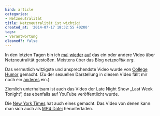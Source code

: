 ```yaml
---
kind: article
categories:
- Netzneutralität
title: Netzneutralität ist wichtig!
created_at: '2014-07-17 18:32:55 +0200'
tags:
- Verantwortung
cleaned?: false
---
```


In den letzten Tagen bin ich
[mal](http://plasisent.org/netzpolitik-org-sammelt-videos-zum-thema-netzneutralitaet/ "Netzpolitik.org sammelt Videos zum Thema Netzneutralität")
[wieder](http://plasisent.org/defend-net-neutrality/ "Defend Net Neutrality")
[auf](http://plasisent.org/netzneutralitaet-ist-wichtig/ "Netzneutralität ist wichtig!")
das ein oder andere Video über Netzneutralität gestoßen. Meistens über
das Blog *netzpolitik.org*.

Das vermutlich witzigste und ansprechendste Video wurde von [College
Humor](https://netzpolitik.org/2014/college-humor-erklaert-why-net-neutrality-matters-and-what-you-can-do-to-help/)
gemacht. (Zu der sexuellen Darstellung in diesem Video fällt mir noch
ein [anderes](https://www.youtube.com/watch?v=roEl3pC929E) ein.)

Ziemlich unterhaltsam ist auch das Video der Late Night Show „Last Week
Tonight“, das ebenfalls auf YouTube veröffentlicht wurde.

Die [New York
Times](https://netzpolitik.org/2014/new-york-times-erklaert-netzneutralitaet-a-threat-to-internet-freedom/)
hat auch eines gemacht. Das Video von denen kann man sich auch als [MP4
Datei](http://video1.nytimes.com/video/2014/07/09/29343_1_opdoc-neutrality_wg_16x9_xxxl_hb_mm.mp4)
herunterladen.


